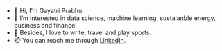 - 👋 Hi, I’m Gayatri Prabhu.
- 👀 I’m interested in data science, machine learning, sustaianble energy, business and finance.
- 🌱 Besides, I love to write, travel and play sports.
- 📫 You can reach me through [LinkedIn](https://www.linkedin.com/in/prabhugayatri/).

<!---
prabhugayatri/prabhugayatri is a ✨ special ✨ repository because its `README.md` (this file) appears on your GitHub profile.
You can click the Preview link to take a look at your changes.
--->
